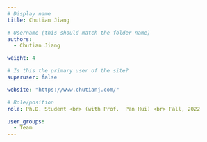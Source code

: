 ```yaml
---
# Display name
title: Chutian Jiang

# Username (this should match the folder name)
authors:
  - Chutian Jiang

weight: 4

# Is this the primary user of the site?
superuser: false

website: "https://www.chutianj.com/"

# Role/position
role: Ph.D. Student <br> (with Prof.  Pan Hui) <br> Fall, 2022

user_groups:
  - Team
---
```

